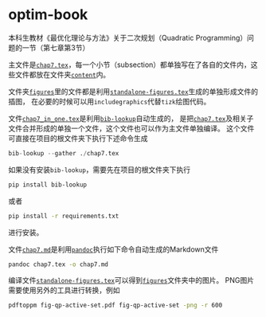 # optim-book

本科生教材《最优化理论与方法》关于二次规划（Quadratic Programming）问题的一节（第七章第3节）

主文件是[`chap7.tex`](chap7.tex)，每一个小节（subsection）都单独写在了各自的文件内，这些文件都放在文件夹[`content`](content)内。

文件夹[`figures`](figures)里的文件都是利用[`standalone-figures.tex`](standalone-figures.tex)生成的单独形成文件的插图，
在必要的时候可以用`includegraphics`代替`tizk`绘图代码。

文件[`chap7_in_one.tex`](chap7_in_one.tex)是利用[`bib-lookup`](https://pypi.org/project/bib-lookup/)自动生成的，
是把[`chap7.tex`](chap7.tex)及相关子文件合并形成的单独一个文件，这个文件也可以作为主文件单独编译。
这个文件可直接在项目的根文件夹下执行下述命令生成

```python
bib-lookup --gather ./chap7.tex
```

如果没有安装`bib-lookup`，需要先在项目的根文件夹下执行

```bash
pip install bib-lookup
```

或者

```bash
pip install -r requirements.txt
```

进行安装。

文件[`chap7.md`](chap7.md)是利用[`pandoc`](https://pandoc.org/)执行如下命令自动生成的Markdown文件

```bash
pandoc chap7.tex -o chap7.md
```

编译文件[`standalone-figures.tex`](standalone-figures.tex)可以得到[`figures`](figures)文件夹中的图片。
PNG图片需要使用另外的工具进行转换，例如

```bash
pdftoppm fig-qp-active-set.pdf fig-qp-active-set -png -r 600
````
